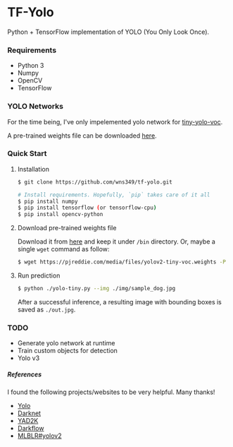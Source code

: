 # TF-Yolo
Python + TensorFlow implementation of YOLO (You Only Look Once).

### Requirements
- Python 3
- Numpy
- OpenCV
- TensorFlow

### YOLO Networks

For the time being, I've only impelemented yolo network for [tiny-yolo-voc](https://github.com/pjreddie/darknet/blob/master/cfg/yolov2-tiny-voc.cfg).

A pre-trained weights file can be downloaded [here](https://pjreddie.com/media/files/yolov2-tiny-voc.weights).

### Quick Start

1. Installation

    ```bash
    $ git clone https://github.com/wns349/tf-yolo.git

    # Install requirements. Hopefully, `pip` takes care of it all
    $ pip install numpy
    $ pip install tensorflow (or tensorflow-cpu)
    $ pip install opencv-python
    ```


2. Download pre-trained weights file

    Download it from [here](https://pjreddie.com/media/files/yolov2-tiny-voc.weights) and keep it under `/bin` directory.
    Or, maybe a single `wget` command as follow:
    ```bash
    $ wget https://pjreddie.com/media/files/yolov2-tiny-voc.weights -P ./bin/
    ```

3. Run prediction

    ```bash
    $ python ./yolo-tiny.py --img ./img/sample_dog.jpg
    ```

    After a successful inference, a resulting image with bounding boxes is saved as `./out.jpg`.


### TODO
- Generate yolo network at runtime
- Train custom objects for detection
- Yolo v3

##### References
I found the following projects/websites to be very helpful. Many thanks!
- [Yolo](https://pjreddie.com/darknet/yolo/)
- [Darknet](https://github.com/pjreddie/darknet/)
- [YAD2K](https://github.com/allanzelener/YAD2K)
- [Darkflow](https://github.com/thtrieu/darkflow/)
- [MLBLR#yolov2](https://mlblr.com/includes/mlai/index.html#yolov2)
